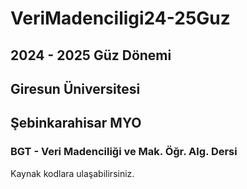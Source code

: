 # VeriMadenciligi24-25Guz

## 2024 - 2025 Güz Dönemi
## Giresun Üniversitesi
## Şebinkarahisar MYO
### BGT - Veri Madenciliği ve Mak. Öğr. Alg. Dersi

Kaynak kodlara ulaşabilirsiniz.


